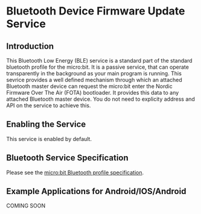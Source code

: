 # Bluetooth Device Firmware Update Service

## Introduction

This Bluetooth Low Energy (BLE) service is a standard part of the standard bluetooth profile for the micro:bit. It is a passive service, that can operate transparently in the
background as your main program is running. This sevrice provides a well defined mechanism through which an attached Bluetooth master device can request the micro:bit enter the Nordic
Firmware Over The Air (FOTA) bootloader. It provides this data to any attached Bluetooth master device. You do not need to explicity address and API on the service to achieve this.

## Enabling the Service

This service is enabled by default.

## Bluetooth Service Specification

 Please see the [micro:bit Bluetooth profile specification](../resources/bluetooth/microbit-profile-V1.7-Level-2.pdf).

## Example Applications for Android/IOS/Android

 COMING SOON
